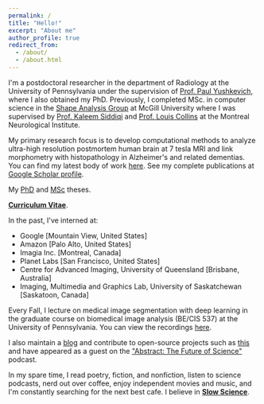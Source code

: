 ```yaml
---
permalink: /
title: "Hello!"
excerpt: "About me"
author_profile: true
redirect_from: 
  - /about/
  - /about.html
---
```

I'm a postdoctoral researcher in the department of Radiology at the University of Pennsylvania under the supervision of [Prof. Paul Yushkevich](https://www.med.upenn.edu/apps/faculty/index.php/g275/p2693923), where I also obtained my PhD. Previously, I completed MSc. in computer science in the [Shape Analysis Group](http://www.cim.mcgill.ca/~shape/) at McGill University where I was supervised by [Prof. Kaleem Siddiqi](http://www.cim.mcgill.ca/~siddiqi/) and [Prof. Louis Collins](http://nist.mni.mcgill.ca/) at the Montreal Neurological Institute.

My primary research focus is to develop computational methods to analyze ultra-high resolution postmortem human brain at 7 tesla MRI and link morphometry with histopathology in Alzheimer's and related dementias. You can find my latest body of work [here](https://pulkit-khandelwal.github.io/exvivo-brain-upenn/). See my complete publications at [Google Scholar profile](https://scholar.google.com/citations?hl=en&user=6BOwPcoAAAAJ&view_op=list_works&sortby=pubdate).

My [PhD](https://www.proquest.com/docview/3217902703?sourcetype=Dissertations%20&%20Theses) and [MSc](https://escholarship.mcgill.ca/concern/theses/4b29bb21t) theses.

[**Curriculum Vitae**](https://github.com/Pulkit-Khandelwal/pulkit-khandelwal.github.io/blob/master/Pulkit_Khandelwal_CV.pdf).

In the past, I've interned at:
* Google [Mountain View, United States]
* Amazon [Palo Alto, United States]
* Imagia Inc. [Montreal, Canada]
* Planet Labs [San Francisco, United States]
* Centre for Advanced Imaging, University of Queensland [Brisbane, Australia]
* Imaging, Multimedia and Graphics Lab, University of Saskatchewan [Saskatoon, Canada]

Every Fall, I lecture on medical image segmentation with deep learning in the graduate course on biomedical image analysis (BE/CIS 537) at the University of Pennsylvania. You can view the recordings [here](https://pulkit-khandelwal.github.io/medical-image-segmentation-deep-learning/).

I also maintain a [blog](https://pulkit-khandelwal.github.io/blog/) and contribute to open-source projects such as [this](https://github.com/Pulkit-Khandelwal/Reinforcement-Learning-Notebooks) and have appeared as a guest on the ["Abstract: The Future of Science"](https://anchor.fm/abstractcast) podcast.

In my spare time, I read poetry, fiction, and nonfiction, listen to science podcasts, nerd out over coffee, enjoy independent movies and music, and I'm constantly searching for the next best cafe.
I believe in [**Slow Science**](http://slow-science.org/).
